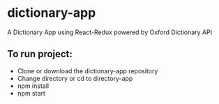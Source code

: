 # dictionary-app
A Dictionary App using React-Redux powered by Oxford Dictionary API

## To run project:
- Clone or download the dictionary-app repository
- Change directory or cd to directory-app
- npm install
- npm start

